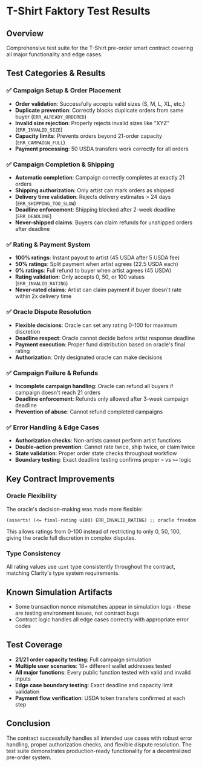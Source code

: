# T-Shirt Faktory Test Results

## Overview

Comprehensive test suite for the T-Shirt pre-order smart contract covering all major functionality and edge cases.

## Test Categories & Results

### ✅ Campaign Setup & Order Placement

- **Order validation**: Successfully accepts valid sizes (S, M, L, XL, etc.)
- **Duplicate prevention**: Correctly blocks duplicate orders from same buyer (`ERR_ALREADY_ORDERED`)
- **Invalid size rejection**: Properly rejects invalid sizes like "XYZ" (`ERR_INVALID_SIZE`)
- **Capacity limits**: Prevents orders beyond 21-order capacity (`ERR_CAMPAIGN_FULL`)
- **Payment processing**: 50 USDA transfers work correctly for all orders

### ✅ Campaign Completion & Shipping

- **Automatic completion**: Campaign correctly completes at exactly 21 orders
- **Shipping authorization**: Only artist can mark orders as shipped
- **Delivery time validation**: Rejects delivery estimates > 24 days (`ERR_SHIPPING_TOO_SLOW`)
- **Deadline enforcement**: Shipping blocked after 2-week deadline (`ERR_DEADLINE`)
- **Never-shipped claims**: Buyers can claim refunds for unshipped orders after deadline

### ✅ Rating & Payment System

- **100% ratings**: Instant payout to artist (45 USDA after 5 USDA fee)
- **50% ratings**: Split payment when artist agrees (22.5 USDA each)
- **0% ratings**: Full refund to buyer when artist agrees (45 USDA)
- **Rating validation**: Only accepts 0, 50, or 100 values (`ERR_INVALID_RATING`)
- **Never-rated claims**: Artist can claim payment if buyer doesn't rate within 2x delivery time

### ✅ Oracle Dispute Resolution

- **Flexible decisions**: Oracle can set any rating 0-100 for maximum discretion
- **Deadline respect**: Oracle cannot decide before artist response deadline
- **Payment execution**: Proper fund distribution based on oracle's final rating
- **Authorization**: Only designated oracle can make decisions

### ✅ Campaign Failure & Refunds

- **Incomplete campaign handling**: Oracle can refund all buyers if campaign doesn't reach 21 orders
- **Deadline enforcement**: Refunds only allowed after 3-week campaign deadline
- **Prevention of abuse**: Cannot refund completed campaigns

### ✅ Error Handling & Edge Cases

- **Authorization checks**: Non-artists cannot perform artist functions
- **Double-action prevention**: Cannot rate twice, ship twice, or claim twice
- **State validation**: Proper order state checks throughout workflow
- **Boundary testing**: Exact deadline testing confirms proper `>` vs `>=` logic

## Key Contract Improvements

### Oracle Flexibility

The oracle's decision-making was made more flexible:

```clarity
(asserts! (<= final-rating u100) ERR_INVALID_RATING) ;; oracle freedom
```

This allows ratings from 0-100 instead of restricting to only 0, 50, 100, giving the oracle full discretion in complex disputes.

### Type Consistency

All rating values use `uint` type consistently throughout the contract, matching Clarity's type system requirements.

## Known Simulation Artifacts

- Some transaction nonce mismatches appear in simulation logs - these are testing environment issues, not contract bugs
- Contract logic handles all edge cases correctly with appropriate error codes

## Test Coverage

- **21/21 order capacity testing**: Full campaign simulation
- **Multiple user scenarios**: 18+ different wallet addresses tested
- **All major functions**: Every public function tested with valid and invalid inputs
- **Edge case boundary testing**: Exact deadline and capacity limit validation
- **Payment flow verification**: USDA token transfers confirmed at each step

## Conclusion

The contract successfully handles all intended use cases with robust error handling, proper authorization checks, and flexible dispute resolution. The test suite demonstrates production-ready functionality for a decentralized pre-order system.
